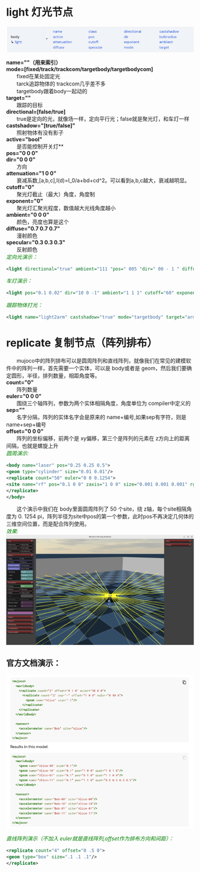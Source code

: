 # light 灯光节点
![](../asset/light.png)

**name=""（用来索引）**  
**mode=[fixed/track/trackcom/targetbody/targetbodycom]**  
&emsp;&emsp;fixed在某处固定光   
&emsp;&emsp;tarck追踪物体的 trackcom几乎差不多      
&emsp;&emsp;targetbody跟着body一起动的      
**target=""**       
&emsp;&emsp;跟踪的目标      
**directional=[false/true]**        
&emsp;&emsp;true是定向的光，就像场一样，定向平行光；false就是聚光灯，和车灯一样     
**castshadow="[true/false]"**       
&emsp;&emsp;照射物体有没有影子      
**active="bool"**       
&emsp;&emsp;是否能控制开关灯**      
**pos="0 0 0"**     
**dir="0 0 0"**     
&emsp;&emsp;方向        
**attenuation="1 0 0"**     
&emsp;&emsp;衰减系数,[a,b,c],I(d)=I_0/a+bd+cd^2。可以看到a,b,c越大，衰减越明显。        
**cutoff="0"**      
&emsp;&emsp;聚光灯截止（最大）角度，角度制      
**exponent="0"**        
&emsp;&emsp;聚光灯汇聚光程度，数值越大光线角度越小      
**ambient="0 0 0"**     
&emsp;&emsp;颜色，亮度也算是这个        
**diffuse="0.7 0.7 0.7"**       
&emsp;&emsp;漫射颜色        
**specular="0.3 0.3 0.3"**      
&emsp;&emsp;反射颜色        
<font color=Green>*定向光演示：*</font>     
```xml
<light directional="true" ambient="111 "pos=" 005 "dir=" 00 - 1 " diffuse=" 111 "specular=" 111 "/>
```
<font color=Green>*车灯演示：*</font>
```xml
<light pos="0.1 0.02" dir="10 0 -1" ambient="1 1 1" cutoff="60" exponent="0" mode="targetbody" diffuse="1 1 1" specular=" 1 1 1"/>
```
<font color=Green>*跟踪物体打光：*</font>
```xml
<light name="light2arm" castshadow="true" mode="targetbody" target="armor0" diffuse="1 0 0" specular="1 0 0" ambient="1 0 0" cutoff="1" exponent="0" pos="2 2 1"/>
```

#  replicate 复制节点（阵列排布）
&emsp;&emsp;mujoco中的阵列排布可以是圆周阵列和直线阵列，就像我们在常见的建模软件中的阵列一样，首先需要一个实体，可以是 body或者是 geom，然后我们要确定圆形，半径，排列数量，相距角度等。        
**count="0"**       
&emsp;&emsp;阵列数量        
**euler="0 0 0"**       
&emsp;&emsp;围绕三个轴阵列，参数为两个实体相隔角度，角度单位为 compiler中定义的     
**sep=""**      
&emsp;&emsp;名字分隔，阵列的实体名字会是原来的 name+编号,如果sep有字符，则是 name+sep+编号      
**offset="0 0 0"**      
&emsp;&emsp;阵列的坐标偏移，前两个是 xy偏移，第三个是阵列的元素在 z方向上的距离间隔，也就是螺旋上升     
<font color=Green>*圆周演示:*</font>
```xml  
<body name="laser" pos="0.25 0.25 0.5">
<geom type="cylinder" size="0.01 0.01"/>
<replicate count="50" euler="0 0 0.1254">
<site name="rf" pos="0.1 0 0" zaxis="1 0 0" size="0.001 0.001 0.001" rgba="0.8 0.2 0.2 1"/>
</replicate>
</body>
```
&emsp;&emsp;这个演示中我们在 body里面圆周阵列了 50 个site，绕 z轴，每个site相隔角度为 0. 1254 pi，阵列半径为site中pos的第一个参数，此时pos不再决定几何体的三维空间位置，而是配合阵列使用。  
<font color=Green>*效果:*</font>    
![](../asset/replicate.png)

## 官方文档演示：
![](../asset/replicate2.png)    

<font color=Green>*直线阵列演示（不加入 euler就是直线阵列,offset作为排布方向和间距）：*</font>  
```xml
<replicate count="4" offset="0 .5 0">
<geom type="box" size=".1 .1 .1"/>
</replicate>
```
